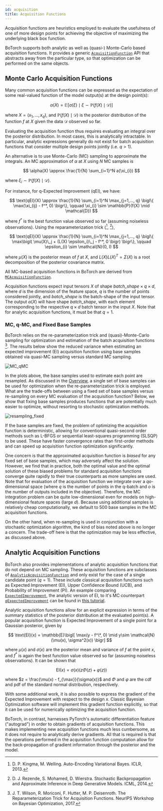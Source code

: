 ```yaml
---
id: acquisition
title: Acquisition Functions
---
```


Acquisition functions are heuristics employed to evaluate the usefulness of one
of more design points for achieving the objective of maximizing the underlying
black box function.

BoTorch supports both analytic as well as (quasi-) Monte-Carlo based acquisition
functions. It provides a generic
[`AcquisitionFunction`](../api/acquisition.html#acquisitionfunction) API that
abstracts away from the particular type, so that optimization can be performed
on the same objects.


## Monte Carlo Acquisition Functions

Many common acquisition functions can be expressed as the expectation of some
real-valued function of the model output(s) at the design point(s):

$$
\alpha(X) = \mathbb{E}\bigl[ a(\xi) \mid
  \xi \sim \mathbb{P}(f(X) \mid \mathcal{D}) \bigr]
$$

where $X = (x_1, \dotsc, x_q)$, and $\mathbb{P}(f(X) \mid \mathcal{D})$ is the
posterior distribution of the function $f$ at $X$ given the data $\mathcal{D}$
observed so far.

Evaluating the acquisition function thus requires evaluating an integral over
the posterior distribution. In most cases, this is analytically intractable. In
particular, analytic expressions generally do not exist for batch acquisition
functions that consider multiple design points jointly (i.e. $q > 1$).

An alternative is to use Monte-Carlo (MC) sampling to approximate the integrals.
An MC approximation of $\alpha$ at $X$ using $N$ MC samples is

$$
\alpha(X) \approx \frac{1}{N} \sum_{i=1}^N a(\xi_{i})
$$

where $\xi_i \sim \mathbb{P}(f(X) \mid \mathcal{D})$.

For instance, for q-Expected Improvement (qEI), we have:

$$
\text{qEI}(X) \approx \frac{1}{N} \sum_{i=1}^N \max_{j=1,..., q}
\bigl\{ \max(\xi_{ij} - f^*, 0) \bigr\},
\qquad \xi_{i} \sim \mathbb{P}(f(X) \mid \mathcal{D})
$$

where $f^*$ is the best function value observed so far (assuming noiseless
observations). Using the reparameterization trick ([^KingmaWelling2014],
[^Rezende2014]),

$$
\text{qEI}(X) \approx \frac{1}{N} \sum_{i=1}^N \max_{j=1,..., q}
\bigl\{ \max\bigl( \mu(X)\_j + (L(X) \epsilon_i)\_j - f^*, 0 \bigr) \bigr\},
\qquad \epsilon_{i} \sim \mathcal{N}(0, I)
$$

where $\mu(X)$ is the posterior mean of $f$ at $X$, and $L(X)L(X)^T = \Sigma(X)$
is a root decomposition of the posterior covariance matrix.

All MC-based acquisition functions in BoTorch are derived from
[`MCAcquisitionFunction`](../api/acquisition.html#mcacquisitionfunction).

Acquisition functions expect input tensors $X$ of shape
$\textit{batch\_shape} \times q \times d$, where $d$ is the dimension of the
feature space, $q$ is the number of points considered jointly, and
$\textit{batch\_shape}$ is the batch-shape of the input tensor. The output
$\alpha(X)$ will have shape $\textit{batch\_shape}$, with each element
corresponding to the respective $q \times d$ batch tensor in the input $X$.
Note that for analytic acquisition functions, it must be that $q=1$.

### MC, q-MC, and Fixed Base Samples

BoTorch relies on the re-parameterization trick and (quasi)-Monte-Carlo sampling
for optimization and estimation of the batch acquisition functions [^Wilson2017].
The results below show the reduced variance when estimating an expected
improvement (EI) acquisition function using base samples obtained via quasi-MC
sampling versus standard MC sampling.

![MC_qMC](assets/EI_MC_qMC.png)

In the plots above, the base samples used to estimate each point are resampled.
As discussed in the [Overview](./overview), a single set of base samples can be
used for optimization when the re-parameterization trick is employed. What are the
trade-offs between using a fixed set of base samples versus re-sampling on every
MC evaluation of the acquisition function? Below, we show that fixing base samples
produces functions that are potentially much easier to optimize, without resorting to
stochastic optimization methods.

![resampling_fixed](assets/EI_resampling_fixed.png)

If the base samples are fixed, the problem of optimizing the acquisition function
is deterministic, allowing for conventional quasi-second order methods such as
L-BFGS or sequential least-squares programming (SLSQP) to be used. These have
faster convergence rates than first-order methods and can speed up acquisition
function optimization significantly.

One concern is that the approximated acquisition function is *biased* for any
fixed set of base samples, which may adversely affect the solution. However, we
find that in practice, both the optimal value and the optimal solution of these
biased problems for standard acquisition functions converge quite rapidly to
their true counterparts as more samples are used. Note that for evaluation of
the acquisition function we integrate over a $qo$-dimensional space (where
$q$ is the number of points in the q-batch and $o$ is the number of outputs
included in the objective). Therefore, the MC integration problem can be quite
low-dimensional even for models on high-dimensional feature spaces (large $d$).
Because using additional samples is relatively cheap computationally,
we default to 500 base samples in the MC acquisition functions.

On the other hand, when re-sampling is used in conjunction with a stochastic
optimization algorithm, the kind of bias noted above is no longer a concern.
The trade-off here is that the optimization may be less effective, as discussed
above.


## Analytic Acquisition Functions

BoTorch also provides implementations of analytic acquisition functions that
do not depend on MC sampling. These acquisition functions are subclasses of
[`AnalyticAcquisitionFunction`](../api/acquisition.html#analyticacquisitionfunction)
and only exist for the case of a single candidate point ($q = 1$). These
include classical acquisition functions such as Expected Improvement (EI),
Upper Confidence Bound (UCB), and Probability of Improvement (PI). An example
comparing [`ExpectedImprovement`](../api/acquisition.html#expectedimprovement),
the analytic version of EI, to it's MC counterpart
[`qExpectedImprovement`](../api/acquisition.html#qexpectedimprovement)
can be found in
[this tutorial](../tutorials/compare_mc_analytic_acquisition).

Analytic acquisition functions allow for an explicit expression in terms of the
summary statistics of the posterior distribution at the evaluated point(s).
A popular acquisition function is Expected Improvement of a single point
for a Gaussian posterior, given by

$$
\text{EI}(x) = \mathbb{E}\bigl[
\max(y - f^\*, 0) \mid y\sim \mathcal{N}(\mu(x), \sigma^2(x))
\bigr]
$$

where $\mu(x)$ and $\sigma(x)$ are the posterior mean and variance of $f$ at the
point $x$, and $f^*$ is again the best function value observed so far (assuming
noiseless observations). It can be shown that

$$
\text{EI}(x) = \sigma(x) \bigl( z \Phi(z) + \varphi(z) \bigr)
$$

where $z = \frac{\mu(x) - f_{\max}}{\sigma(x)}$ and $\Phi$ and $\varphi$ are
the cdf and pdf of the standard normal distribution, respectively.

With some additional work, it is also possible to express the gradient of
the Expected Improvement with respect to the design $x$. Classic Bayesian
Optimization software will implement this gradient function explicitly, so that
it can be used for numerically optimizing the acquisition function.

BoTorch, in contrast, harnesses PyTorch's automatic differentiation feature
("autograd") in order to obtain gradients of acquisition functions. This makes
implementing new acquisition functions much less cumbersome, as it does not
require to analytically derive gradients. All that is required is that the
operations performed in the acquisition function computation allow for the
back-propagation of gradient information through the posterior and the model.


[^KingmaWelling2014]: D. P. Kingma, M. Welling. Auto-Encoding Variational Bayes.
ICLR, 2013.

[^Rezende2014]: D. J. Rezende, S. Mohamed, D. Wierstra. Stochastic
Backpropagation and Approximate Inference in Deep Generative Models. ICML, 2014.

[^Wilson2017]: J. T. Wilson, R. Moriconi, F. Hutter, M. P. Deisenroth.
The Reparameterization Trick for Acquisition Functions. NeurIPS Workshop on
Bayesian Optimization, 2017.
